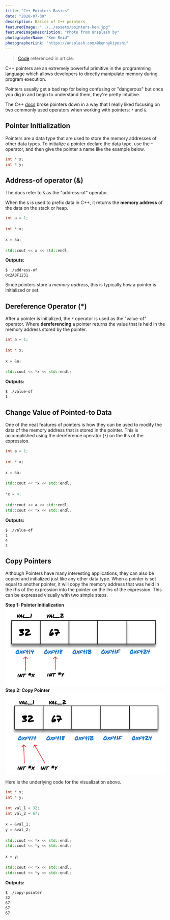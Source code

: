 ```yaml
---
title: "C++ Pointers Basics"
date: "2020-07-30"
description: Basics of C++ pointers
featuredImage: "../../assets/pointers-ken.jpg"
featuredImageDescription: "Photo from Unsplash by"
photographerName: "Ken Reid"
photographerLink: "https://unsplash.com/@kennykiyoshi"
---
```


> [Code](https://github.com/rileymiller/riley-miller-personal-site/blob/master/content/blog/c++-pointers/main.cpp) referenced in article.

C++ pointers are an extremely powerful primitive in the programming language which allows developers to directly manipulate memory during program execution.

Pointers usually get a bad rap for being confusing or "dangerous" but once you dig in and begin to understand them, they're pretty intuitive.

The C++ [docs](http://www.cplusplus.com/doc/tutorial/pointers/) broke pointers down in a way that I really liked focusing on two commonly used operators when working with pointers: `*` and `&`.

## Pointer Initialization
Pointers are a data type that are used to store the memory addresses of other data types.
To initialize a pointer declare the data type, use the `*` operator, and then give the pointer
a name like the example below.

```cpp
int * x;
int * y;
```

## Address-of operator (&)
The docs refer to `&` as the "address-of" operator.

When the `&` is used to prefix data in C++, it returns the **memory address** of the data on the stack or heap.

```cpp
int a = 1;

int * x;

x = &a;

std::cout << x << std::endl;
```
**Outputs:**
```shell
$ ./address-of
0x2ABF1231
```

Since pointers store a _memory address_, this is typically how a pointer is initialized or set.

## Dereference Operator (*)
After a pointer is initialized, the `*` operator is used as the "value-of" operator. Where **dereferencing** a pointer returns the value
that is held in the memory address stored by the pointer.

```cpp
int a = 1;

int * x;

x = &a;

std::cout << *x << std::endl;
```
**Outputs:**
```shell
$ ./value-of
1
```

## Change Value of Pointed-to Data
One of the neat features of pointers is how they can be used to modify the data of the memory address
that is stored in the pointer. This is accomplished using the dereference operator (`*`) on the lhs of the expression.

```cpp
int a = 1;

int * x;

x = &a;

std::cout << *x << std::endl;

*x = 4;

std::cout << a << std::endl;
std::cout << *x << std::endl;
```
**Outputs:**
```shell
$ ./value-of
1
4
4
```

## Copy Pointers
Although Pointers have many interesting applications, they can also be copied and initialized just like
any other data type. When a pointer is set equal to another pointer, it will copy the memory address that was held
in the rhs of the expression into the pointer on the lhs of the expression. This can be expressed visually with two
simple steps.

**Step 1: Pointer Initialization**
![Step 1: Pointer Initialization Graphic](./pointer-initialization.png)
**Step 2: Copy Pointer**
![Step 2: Copy Pointer Graphic](./copy-pointer.png)

Here is the underlying code for the visualization above.

```cpp
int * x;
int * y;

int val_1 = 32;
int val_2 = 67;

x = &val_1;
y = &val_2;

std::cout << *x << std::endl;
std::cout << *y << std::endl;

x = y;

std::cout << *x << std::endl;
std::cout << *y << std::endl;
```
**Outputs:**
```shell
$ ./copy-pointer
32
67
67
67
```



